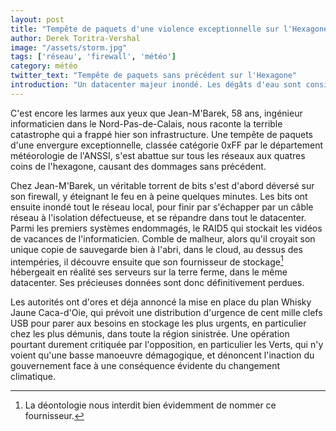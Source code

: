 ```yaml
---
layout: post
title: "Tempête de paquets d'une violence exceptionnelle sur l'Hexagone"
author: Derek Toritra-Vershal
image: "/assets/storm.jpg"
tags: ['réseau', 'firewall', 'météo']
category: météo
twitter_text: "Tempête de paquets sans précédent sur l'Hexagone"
introduction: "Un datacenter majeur inondé. Les dégâts d'eau sont considérables."
---
```


C'est encore les larmes aux yeux que Jean-M'Barek, 58 ans, ingénieur
informaticien dans le Nord-Pas-de-Calais, nous raconte la terrible catastrophe
qui a frappé hier son infrastructure. Une tempête de paquets d'une envergure
exceptionnelle, classée catégorie 0xFF par le département météorologie de l'ANSSI,
s'est abattue sur tous les réseaux aux quatres coins de l'hexagone, causant des dommages
sans précédent.

Chez Jean-M'Barek, un véritable torrent de bits s'est d'abord déversé sur son
firewall, y éteignant le feu en à peine quelques minutes. Les bits ont ensuite
inondé tout le réseau local, pour finir par s'échapper par un câble réseau à
l'isolation défectueuse, et se répandre dans tout le datacenter.
Parmi les premiers systèmes endommagés, le RAID5 qui stockait les vidéos
de vacances de l'informaticien. Comble de malheur, alors qu'il croyait son
unique copie de sauvegarde bien à l'abri, dans le cloud, au dessus des intempéries, 
il découvre ensuite que son fournisseur de stockage[^1] hébergeait en réalité
ses serveurs sur la terre ferme, dans le même datacenter. Ses précieuses
données sont donc définitivement perdues.

Les autorités ont d'ores et déja annoncé la mise en place du plan
Whisky Jaune Caca-d'Oie, qui prévoit une distribution d'urgence de
cent mille clefs USB pour parer aux besoins en stockage les plus urgents,
en particulier chez les plus démunis, dans toute la région sinistrée.
Une opération pourtant durement critiquée par l'opposition, en particulier
les Verts, qui n'y voient qu'une basse manoeuvre démagogique, et dénoncent
l'inaction du gouvernement face à une conséquence évidente du changement
climatique.



[^1]: La déontologie nous interdit bien évidemment de nommer ce fournisseur.



